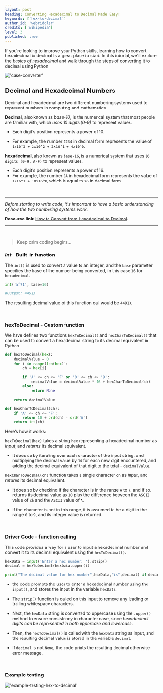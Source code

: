 ```yaml
---
layout: post
heading: Converting Hexadecimal to Decimal Made Easy!
keywords: ['hex-to-decimal']
author_id: 'webriddler'
credits: ['wikipedia']
level: 3
published: true
---
```


If you're looking to improve your Python skills, learning how to convert hexadecimal to decimal is a great place to start. In this tutorial, we'll explore the _basics of hexadecimal_ and walk through the steps of converting it to decimal using Python.

!['case-converter'](../../../image/deciaml-banner.jpg)

## Decimal and Hexadecimal Numbers

Decimal and hexadecimal are two different numbering systems used to represent numbers in computing and mathematics.

__Decimal__, also known as _base-10_, is the numerical system that most people are familiar with, which _uses 10 digits (0-9)_ to represent values. 

- Each digit's position represents a power of 10. 

- For example, the number `1234` in decimal form represents the value of `1x10^3 + 2x10^2 + 3x10^1 + 4x10^0`.

__hexadecimal__, also known as `base-16`, is a numerical system that uses `16 digits (0-9, A-F)` to represent values. 

- Each digit's position represents a power of 16. 
- For example, the number `1A` in hexadecimal form represents the value of `1x16^1 + 10x16^0`, which is equal to `26` in decimal form.

<br />

<hr>

_Before starting to write code, it's important to have a basic understanding of how the two numbering systems work._

__Resource link__: [How to Convert from Hexadecimal to Decimal](https://www.wikihow.com/Convert-Hexadecimal-to-Binary-or-Decimal).  

<hr>

<br />

>Keep calm coding begins...

### _Int_ - Built-in function

The `int()` is used to convert a value to an integer, and the `base` parameter specifies the base of the number being converted, in this case `16` for `hexadecimal`.

```python
int('af71', base=16)

#Output: 44913
```
The resulting decimal value of this function call would be `44913`.

<br/>

### hexToDecimal - Custom function

We have defines two functions `hexToDecimal()` and `hexCharToDecimal()` that can be used to convert a hexadecimal string to its decimal equivalent in Python.


```python
def hexToDecimal(hex):
    decimalValue = 0
    for i in range(len(hex)):
        ch = hex[i]
        
        if 'A' <= ch <= 'F' or '0' <= ch <= '9':
            decimalValue = decimalValue * 16 + hexCharToDecimal(ch)
        else:
            return None
    
    return decimalValue

def hexCharToDecimal(ch):
    if 'A' <= ch <= 'F':
        return 10 + ord(ch) - ord('A')
    return int(ch)
```

Here's how it works:

`hexToDecimal(hex)` takes a string `hex` representing a hexadecimal number as _input_, and _returns_ its decimal equivalent.

- It does so by iterating over each character of the input string, and multiplying the decimal value by `16` for each new digit encountered, and adding the decimal equivalent of that digit to the total - `decimalValue`.

`hexCharToDecimal(ch)` function takes a single character `ch` as _input_, and _returns_ its decimal equivalent. 

- It does so by checking if the character is in the range `A` to `F`, and if so, returns its decimal value as `10` plus the difference between the `ASCII` value of `ch` and the `ASCII` value of `A`.

- If the character is not in this range, it is assumed to be a digit in the range `0` to `9`, and its integer value is returned.

<br/>

### Driver Code - function calling

This code provides a way for a user to input a hexadecimal number and convert it to its decimal equivalent using the `hexToDecimal()`.

```python
hexData = input('Enter a hex number: ').strip()
decimal = hexToDecimal(hexData.upper())

print("The decimal value for hex number",hexData,"is",decimal) if decimal else  print("Incorrect hex number.")
```

- the code prompts the user to enter a hexadecimal number using the `input()`, and stores the input in the variable `hexData`. 

- The `strip()` function is called on this input to remove any leading or trailing whitespace characters.

- Next, the `hexData` string is converted to uppercase using the `.upper()` method to ensure consistency in character case, since _hexadecimal digits can be represented in both uppercase and lowercase_.

- Then, the `hexToDecimal()` is called with the `hexData` string as input, and the resulting decimal value is stored in the variable `decimal`.

- If `decimal` is not `None`, the code prints the resulting decimal otherwise error message. 

<br />

### Example testing


!['example-testing-hex-to-decimal'](../../../image/example-testing-hex-to-decimal.png)